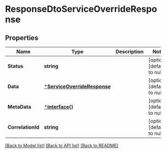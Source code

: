 # ResponseDtoServiceOverrideResponse

## Properties
Name | Type | Description | Notes
------------ | ------------- | ------------- | -------------
**Status** | **string** |  | [optional] [default to null]
**Data** | [***ServiceOverrideResponse**](ServiceOverrideResponse.md) |  | [optional] [default to null]
**MetaData** | [***interface{}**](interface{}.md) |  | [optional] [default to null]
**CorrelationId** | **string** |  | [optional] [default to null]

[[Back to Model list]](../README.md#documentation-for-models) [[Back to API list]](../README.md#documentation-for-api-endpoints) [[Back to README]](../README.md)

